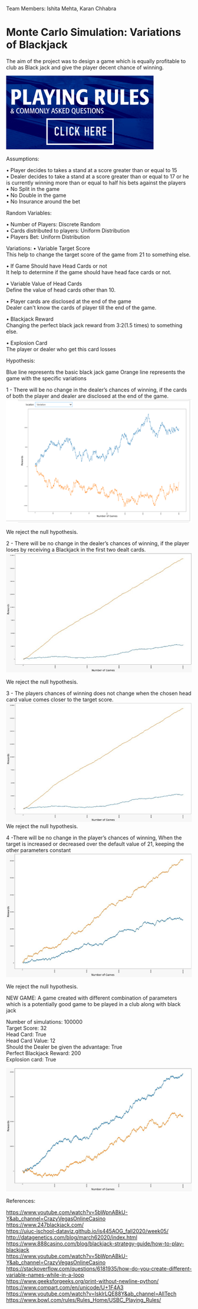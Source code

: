Team Members:
Ishita Mehta, Karan Chhabra

# Monte Carlo Simulation: Variations of Blackjack
The aim of the project was to design a game which is equally profitable to club as Black jack and give the player decent chance of winning.

[![Blackjack Rules](https://github.com/ishitamehta2604/Monte-Carlo-Simulation/blob/main/Images%20of%20Graphs/Rules.jpg)]( https://www.youtube.com/watch?v=5bWpnABkU-Y&ab_channel=CrazyVegasOnlineCasino)

Assumptions:

•	Player decides to takes a stand at a score greater than or equal to 15 <br>
•	Dealer decides to take a stand at a score greater than or equal to 17 or he is currently winning more than or equal to half his bets against the players<br>
•	No Split in the game <br>
•	No Double in the game <br>
•	No Insurance around the bet

Random Variables:

•	Number of Players: Discrete Random <br>
•	Cards distributed to players: Uniform Distribution <br>
•	Players Bet: Uniform Distribution <br>

Variations:
•	Variable Target Score <BR>
This help to change the target score of the game from 21 to something else.  <BR>
    
•	If Game Should have Head Cards or not  <BR>
It help to determine if the game should have head face cards or not.  <BR>
    
•	Variable Value of Head Cards <BR>
Define the value of head cards other than 10. <BR>
    
•	Player cards are disclosed at the end of the game <BR>
Dealer can't know the cards of player till the end of the game. <BR>
    
•	Blackjack Reward <BR>
Changing the perfect black jack reward from 3:2(1.5 times) to something else.  <BR>
    
•	Explosion Card <BR>
The player or dealer who get this card losses <BR>

Hypothesis:

Blue line represents the basic black jack game
Orange line represents the game with the specific variations

1 - There will be no change in the dealer’s chances of winning, if the cards of both the player and dealer are disclosed at the end of the game.<br>
![Hypothesis 1](https://github.com/ishitamehta2604/Monte-Carlo-Simulation/blob/main/Images%20of%20Graphs/Hypothesis%201.png)

We reject the null hypothesis. 


2 - There will be no change in the dealer’s chances of winning, if the player loses by receiving a Blackjack in the first two dealt cards.
![Hypothesis 2](https://github.com/ishitamehta2604/Monte-Carlo-Simulation/blob/main/Images%20of%20Graphs/Hypothesis%202.jpg)

We reject the null hypothesis. 

3 - The players chances of winning does not change when the chosen head card value comes closer to the target score.
![Hypothesis 3](https://github.com/ishitamehta2604/Monte-Carlo-Simulation/blob/main/Images%20of%20Graphs/hypothesis3.jpg)
We reject the null hypothesis.

4 -There will be no change in the player’s chances of winning, When the target is increased or decreased over the default value of 21, keeping the other parameters constant
![Hypothesis 4](https://github.com/ishitamehta2604/Monte-Carlo-Simulation/blob/main/Images%20of%20Graphs/Hypothesis%204.jpg)

We reject the null hypothesis.


NEW GAME:
A game created with different combination of parameters which is a potentially good game to be played in a club along with black jack

Number of simulations: 100000 <br>
Target Score: 32 <br>
Head Card: True <br>
Head Card Value: 12 <br>
Should the Dealer be given the advantage: True <br>
Perfect Blackjack Reward: 200 <br>
Explosion card: True <br>

![NEW GAME](https://github.com/ishitamehta2604/Monte-Carlo-Simulation/blob/main/Images%20of%20Graphs/NEW%20GAME%20Variation.jpg)




References:

https://www.youtube.com/watch?v=5bWpnABkU-Y&ab_channel=CrazyVegasOnlineCasino <br>
https://www.247blackjack.com/ <br>
https://uiuc-ischool-dataviz.github.io/is445AOG_fall2020/week05/ <br>
http://datagenetics.com/blog/march62020/index.html <br>
https://www.888casino.com/blog/blackjack-strategy-guide/how-to-play-blackjack  <br>
https://www.youtube.com/watch?v=5bWpnABkU-Y&ab_channel=CrazyVegasOnlineCasino  <br>
https://stackoverflow.com/questions/6181935/how-do-you-create-different-variable-names-while-in-a-loop  <br>
https://www.geeksforgeeks.org/print-without-newline-python/  <br>
https://www.compart.com/en/unicode/U+1F4A3  <br>
https://www.youtube.com/watch?v=IsklrLQE88Y&ab_channel=AllTech  <br>
https://www.bowl.com/rules/Rules_Home/USBC_Playing_Rules/




    
    
